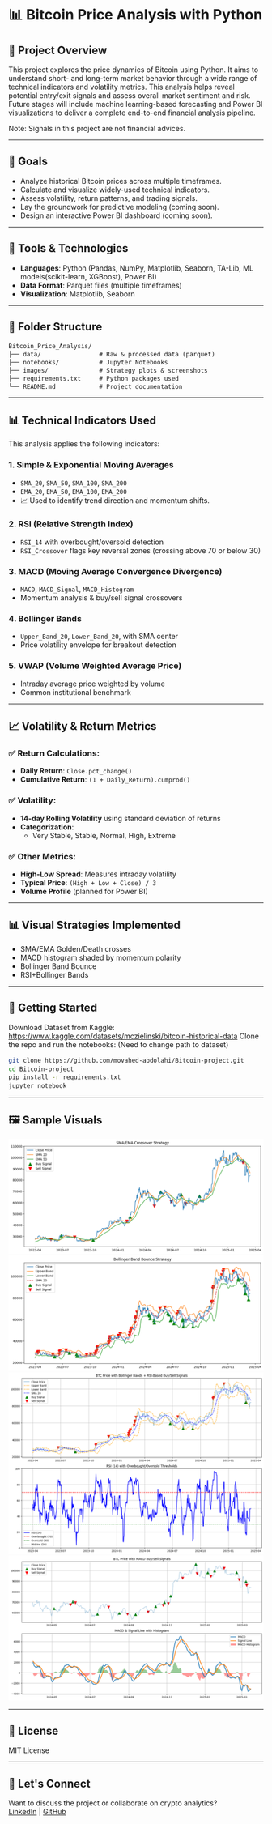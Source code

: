 # 📊 Bitcoin Price Analysis with Python

## 🧠 Project Overview

This project explores the price dynamics of Bitcoin using Python. It aims to understand short- and long-term market behavior through a wide range of technical indicators and volatility metrics. This analysis helps reveal potential entry/exit signals and assess overall market sentiment and risk.
Future stages will include machine learning-based forecasting and Power BI visualizations to deliver a complete end-to-end financial analysis pipeline.

Note: Signals in this project are not financial advices.

---

## 🎯 Goals

- Analyze historical Bitcoin prices across multiple timeframes.
- Calculate and visualize widely-used technical indicators.
- Assess volatility, return patterns, and trading signals.
- Lay the groundwork for predictive modeling (coming soon).
- Design an interactive Power BI dashboard (coming soon).

---

## 🧰 Tools & Technologies

- **Languages**: Python (Pandas, NumPy, Matplotlib, Seaborn, TA-Lib, ML models(scikit-learn, XGBoost), Power BI)
- **Data Format**: Parquet files (multiple timeframes)
- **Visualization**: Matplotlib, Seaborn

---

## 📁 Folder Structure

```
Bitcoin_Price_Analysis/
├── data/                # Raw & processed data (parquet)
├── notebooks/           # Jupyter Notebooks
├── images/              # Strategy plots & screenshots
├── requirements.txt     # Python packages used
└── README.md            # Project documentation
```

---

## 📊 Technical Indicators Used

This analysis applies the following indicators:

### 1. **Simple & Exponential Moving Averages**
- `SMA_20`, `SMA_50`, `SMA_100`, `SMA_200`
- `EMA_20`, `EMA_50`, `EMA_100`, `EMA_200`
- 📈 Used to identify trend direction and momentum shifts.

### 2. **RSI (Relative Strength Index)**
- `RSI_14` with overbought/oversold detection
- `RSI_Crossover` flags key reversal zones (crossing above 70 or below 30)

### 3. **MACD (Moving Average Convergence Divergence)**
- `MACD`, `MACD_Signal`, `MACD_Histogram`
- Momentum analysis & buy/sell signal crossovers

### 4. **Bollinger Bands**
- `Upper_Band_20`, `Lower_Band_20`, with SMA center
- Price volatility envelope for breakout detection

### 5. **VWAP (Volume Weighted Average Price)**
- Intraday average price weighted by volume
- Common institutional benchmark

---

## 📈 Volatility & Return Metrics

### ✅ Return Calculations:
- **Daily Return**: `Close.pct_change()`
- **Cumulative Return**: `(1 + Daily_Return).cumprod()`

### ✅ Volatility:
- **14-day Rolling Volatility** using standard deviation of returns
- **Categorization**:
  - Very Stable, Stable, Normal, High, Extreme

### ✅ Other Metrics:
- **High-Low Spread**: Measures intraday volatility
- **Typical Price**: `(High + Low + Close) / 3`
- **Volume Profile** (planned for Power BI)

---

## 📊 Visual Strategies Implemented

- SMA/EMA Golden/Death crosses
- MACD histogram shaded by momentum polarity
- Bollinger Band Bounce
- RSI+Bollinger Bands

---


## 🚀 Getting Started

Download Dataset from Kaggle: https://www.kaggle.com/datasets/mczielinski/bitcoin-historical-data
Clone the repo and run the notebooks: (Need to change path to dataset)

```bash
git clone https://github.com/movahed-abdolahi/Bitcoin-project.git
cd Bitcoin-project
pip install -r requirements.txt
jupyter notebook
```

---

## 🖼 Sample Visuals

![SMA/EMA-Golden and Death Crosses](Images/SMA-EMA-Cross.png)
![Bollinger Bands](Images/BollingerBands.png)
![RSI + Bollinger Bands](Images/RSI-BollingerBands.png)
![MACD](Images/MACD.png)

---

## 📜 License

MIT License

---

## 🤝 Let's Connect

Want to discuss the project or collaborate on crypto analytics?  
[LinkedIn](https://www.linkedin.com/in/movahed-abdolahi/) | [GitHub](https://github.com/movahed-abdolahi)
